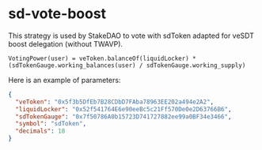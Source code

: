 # sd-vote-boost

This strategy is used by StakeDAO to vote with sdToken adapted for veSDT boost delegation (without TWAVP).
```
VotingPower(user) = veToken.balanceOf(liquidLocker) * (sdTokenGauge.working_balances(user) / sdTokenGauge.working_supply)
```

Here is an example of parameters:

```json
{
  "veToken": "0x5f3b5DfEb7B28CDbD7FAba78963EE202a494e2A2",
  "liquidLocker": "0x52f541764E6e90eeBc5c21Ff570De0e2D63766B6",
  "sdTokenGauge": "0x7f50786A0b15723D741727882ee99a0BF34e3466",
  "symbol": "sdToken",
  "decimals": 18
}
```
